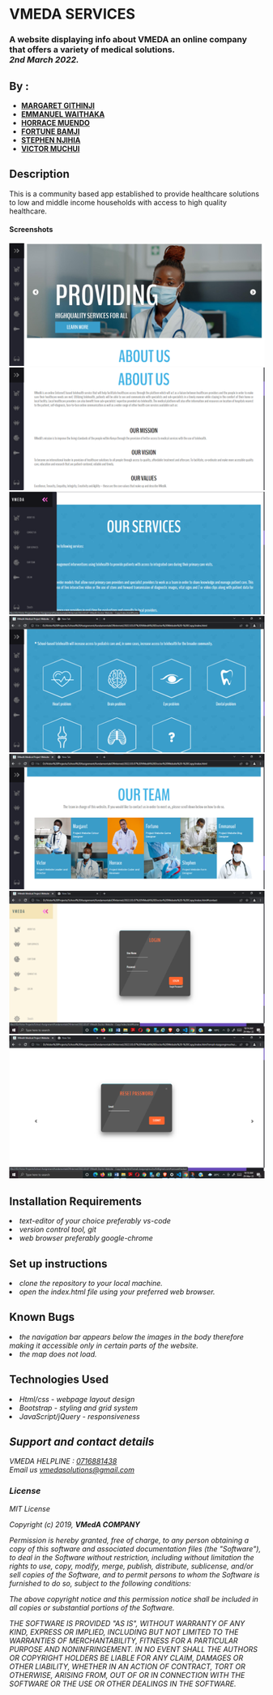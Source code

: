 # VMEDA SERVICES

### A website displaying info about VMEDA an online company that offers a variety of medical solutions.<br> <em>2nd March 2022.</em>

## By :

- [**MARGARET GITHINJI**](https://github.com/Maggielovesc/)
- [**EMMANUEL WAITHAKA**](https://github.com/EmmanuelWaithaka/)
- [**HORRACE MUENDO**](https://github.com/Horrace254/)
- [**FORTUNE BAMJI**](https://github.com/Forttim/Forttim)
- [**STEPHEN NJIHIA**](https://github.com/jaybird1982/)
- [**VICTOR MUCHUI**](https://github.com/vmuchui/)

## Description

This is a community based app established to provide healthcare solutions to low and middle income households with access to high quality healthcare.

#### Screenshots

![HOME](/screenshots/Screenshot%202022-03-29%20092906.png)
![ABOUT US](/screenshots/Screenshot%202022-03-29%20093039.png)
![OUR SERVICES](/screenshots/Screenshot%202022-03-29%20093219.png)
![HOME](/screenshots/Screenshot%202022-03-29%20093301.png)
![HOME](/screenshots/Screenshot%202022-03-29%20093329.png)
![HOME](/screenshots/Screenshot%202022-03-29%20101500.png)
![HOME](/screenshots/Screenshot%202022-03-29%20101825.png)

## Installation Requirements

   <li><em>text-editor of your choice preferably vs-code</em>
   </li>
   <li><em>version control tool, git</em></li>
   <li><em>web browser preferably google-chrome</em></li>


## Set up instructions

<li><em> clone the repository to your local machine.</em></li>
<li><em> open the index.html file using your preferred web browser.
</em></li>

## Known Bugs

<li><em>the navigation bar appears below the images in the body therefore making it accessible only in certain parts of the website.
</em></li>
<li><em>the map does not load.
</em></li>

## Technologies Used

<li><em>Html/css - webpage layout design<em></li>
<li><em>Bootstrap - styling and grid system<em></li>
<li><em>JavaScript/jQuery - responsiveness</em></li>

## Support and contact details

VMEDA HELPLINE : [0716881438]('call')<br>
Email us [vmedasolutions@gmail.com](email)<br>

### License

_MIT License_

Copyright (c) 2019, **VMedA COMPANY**

Permission is hereby granted, free of charge, to any person obtaining a copy of this software and associated documentation files (the "Software"), to deal in the Software without restriction, including without limitation the rights to use, copy, modify, merge, publish, distribute, sublicense, and/or sell copies of the Software, and to permit persons to whom the Software is furnished to do so, subject to the following conditions:

The above copyright notice and this permission notice shall be included in all copies or substantial portions of the Software.

THE SOFTWARE IS PROVIDED "AS IS", WITHOUT WARRANTY OF ANY KIND, EXPRESS OR IMPLIED, INCLUDING BUT NOT LIMITED TO THE WARRANTIES OF MERCHANTABILITY, FITNESS FOR A PARTICULAR PURPOSE AND NONINFRINGEMENT. IN NO EVENT SHALL THE AUTHORS OR COPYRIGHT HOLDERS BE LIABLE FOR ANY CLAIM, DAMAGES OR OTHER LIABILITY, WHETHER IN AN ACTION OF CONTRACT, TORT OR OTHERWISE, ARISING FROM, OUT OF OR IN CONNECTION WITH THE SOFTWARE OR THE USE OR OTHER DEALINGS IN THE SOFTWARE.
